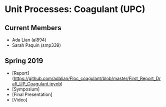 # Unit Processes: Coagulant (UPC)

## Current Members 
* Ada Lian (al894) 
* Sarah Paquin (smp339) 

## Spring 2019
* [Report] (https://github.com/adalian/Floc_coagulant/blob/master/First_Report_Draft_UP_Coagulant.ipynb)
* [Symposium]
* [Final Presentation]
* [Video]
